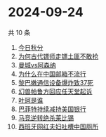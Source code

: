 # 2024-09-24

共 10 条

<!-- BEGIN ZHIHUSEARCH -->
<!-- 最后更新时间 Tue Sep 24 2024 10:12:10 GMT+0800 (China Standard Time) -->
1. [今日秋分](https://www.zhihu.com/search?q=今日秋分)
1. [为何古代镖师走镖土匪不敢抢](https://www.zhihu.com/search?q=为何古代镖师走镖土匪不敢抢)
1. [曼城vs阿森纳](https://www.zhihu.com/search?q=曼城vs阿森纳)
1. [为什么在中国邮箱不流行](https://www.zhihu.com/search?q=为什么在中国邮箱不流行)
1. [黎巴嫩通信设备爆炸致37死](https://www.zhihu.com/search?q=黎巴嫩通信设备爆炸致37死)
1. [幻兽帕鲁方回应任天堂起诉](https://www.zhihu.com/search?q=幻兽帕鲁方回应任天堂起诉)
1. [叶珂是谁](https://www.zhihu.com/search?q=叶珂是谁)
1. [巴菲特持续减持美国银行](https://www.zhihu.com/search?q=巴菲特持续减持美国银行)
1. [马竞逆转绝杀莱比锡](https://www.zhihu.com/search?q=马竞逆转绝杀莱比锡)
1. [西班牙网红夫妇吐槽中国厕所](https://www.zhihu.com/search?q=西班牙网红夫妇吐槽中国厕所)
<!-- END ZHIHUSEARCH -->

